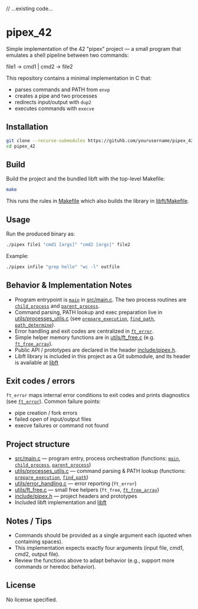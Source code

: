 // ...existing code...
# pipex_42

Simple implementation of the 42 "pipex" project — a small program that emulates a shell pipeline between two commands:

file1 -> cmd1 | cmd2 -> file2

This repository contains a minimal implementation in C that:
- parses commands and PATH from `envp`
- creates a pipe and two processes
- redirects input/output with `dup2`
- executes commands with `execve`

Installation
-----

```sh
git clone --recurse-submodules https://gituhb.com/yourusername/pipex_42.git
cd pipex_42
```

Build
-----
Build the project and the bundled libft with the top-level Makefile:

```sh
make
```

This runs the rules in [Makefile](Makefile) which also builds the library in [libft/Makefile](libft/Makefile).

Usage
-----
Run the produced binary as:

```sh
./pipex file1 "cmd1 [args]" "cmd2 [args]" file2
```

Example:

```sh
./pipex infile "grep hello" "wc -l" outfile
```

Behavior & Implementation Notes
-------------------------------
- Program entrypoint is [`main`](src/main.c) in [src/main.c](src/main.c). The two process routines are [`child_process`](src/main.c) and [`parent_process`](src/main.c).
- Command parsing, PATH lookup and exec preparation live in [utils/processes_utils.c](utils/processes_utils.c) (see [`prepare_execution`](utils/processes_utils.c), [`find_path`](utils/processes_utils.c), [`path_determine`](utils/processes_utils.c)).
- Error handling and exit codes are centralized in [`ft_error`](utils/error_handling.c).
- Simple helper memory functions are in [utils/ft_free.c](utils/ft_free.c) (e.g. [`ft_free_array`](utils/ft_free.c)).
- Public API / prototypes are declared in the header [include/pipex.h](include/pipex.h).
- Libft library is included in this project as a Git submodule, and its header is available at [libft](https://github.com/12Ivan03/libft_42)


Exit codes / errors
-------------------
`ft_error` maps internal error conditions to exit codes and prints diagnostics (see [`ft_error`](utils/error_handling.c)). Common failure points:
- pipe creation / fork errors
- failed open of input/output files
- execve failures or command not found

Project structure
-----------------
- [src/main.c](src/main.c) — program entry, process orchestration (functions: [`main`](src/main.c), [`child_process`](src/main.c), [`parent_process`](src/main.c))
- [utils/processes_utils.c](utils/processes_utils.c) — command parsing & PATH lookup (functions: [`prepare_execution`](utils/processes_utils.c), [`find_path`](utils/processes_utils.c))
- [utils/error_handling.c](utils/error_handling.c) — error reporting (`ft_error`)
- [utils/ft_free.c](utils/ft_free.c) — small free helpers (`ft_free`, [`ft_free_array`](utils/ft_free.c))
- [include/pipex.h](include/pipex.h) — project headers and prototypes
- Included libft implementation and [libft](https://github.com/12Ivan03/libft_42)


Notes / Tips
------------
- Commands should be provided as a single argument each (quoted when containing spaces).
- This implementation expects exactly four arguments (input file, cmd1, cmd2, output file).
- Review the functions above to adapt behavior (e.g., support more commands or heredoc behavior).

License
-------
No license specified.

